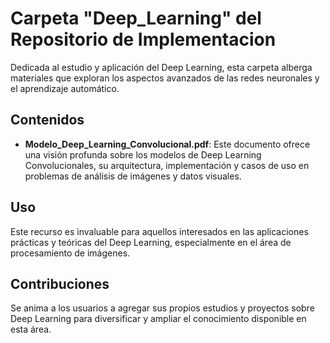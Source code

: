 # Carpeta "Deep_Learning" del Repositorio de Implementacion

Dedicada al estudio y aplicación del Deep Learning, esta carpeta alberga materiales que exploran los aspectos avanzados de las redes neuronales y el aprendizaje automático.

## Contenidos

- **Modelo_Deep_Learning_Convolucional.pdf**: Este documento ofrece una visión profunda sobre los modelos de Deep Learning Convolucionales, su arquitectura, implementación y casos de uso en problemas de análisis de imágenes y datos visuales.

## Uso

Este recurso es invaluable para aquellos interesados en las aplicaciones prácticas y teóricas del Deep Learning, especialmente en el área de procesamiento de imágenes.

## Contribuciones

Se anima a los usuarios a agregar sus propios estudios y proyectos sobre Deep Learning para diversificar y ampliar el conocimiento disponible en esta área.


